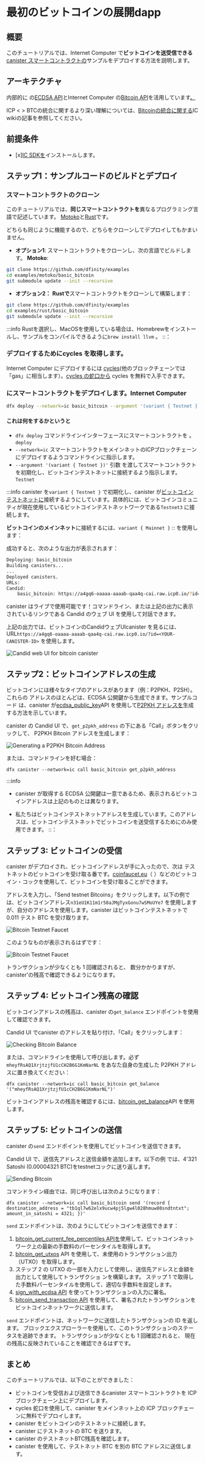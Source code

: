# 最初のビットコインの展開dapp

## 概要

このチュートリアルでは、Internet Computer で**ビットコインを送受信できる** [canister スマートコントラクトの](https://wiki.internetcomputer.org/wiki/Canister_smart_contract)サンプルをデプロイする方法を説明します。

## アーキテクチャ

内部的に
の[ECDSA API](https://internetcomputer.org/docs/current/references/ic-interface-spec/#ic-ecdsa_public_key)とInternet Computer の[Bitcoin API](https://internetcomputer.org/docs/current/references/ic-interface-spec/#ic-bitcoin-api)を活用しています[。](https://github.com/dfinity/examples/)

ICP \< \> BTCの統合に関するより深い理解については、[Bitcoinの統合に関する](https://wiki.internetcomputer.org/wiki/Bitcoin_Integration)IC wikiの記事を参照してください。

## 前提条件

- \[x\][IC SDKを](../developer-docs/setup/install/index.mdx)インストールします。

## ステップ1：サンプルコードのビルドとデプロイ

### スマートコントラクトのクローン

このチュートリアルでは、**同じスマートコントラクトを**異なるプログラミング言語で記述しています。 [Motoko](../developer-docs/backend/motoko/index.md)と[Rust](../developer-docs/backend/rust/index.md)です。

どちらも同じように機能するので、どちらをクローンしてデプロイしてもかまいません。

- **オプション1**: スマートコントラクトをクローンし、次の言語でビルドします。 **Motoko**:

<!-- end list -->

``` bash
git clone https://github.com/dfinity/examples
cd examples/motoko/basic_bitcoin
git submodule update --init --recursive
```

- **オプション2：** **Rustで**スマートコントラクトをクローンして構築します：

<!-- end list -->

``` bash
git clone https://github.com/dfinity/examples
cd examples/rust/basic_bitcoin
git submodule update --init --recursive
```

:::info
Rustを選択し、MacOSを使用している場合は、Homebrewをインストールし、サンプルをコンパイルできるように`brew install llvm` 。
::：

### デプロイするためにcycles を取得します。

Internet Computer にデプロイするには [cycles](../developer-docs/setup/cycles)(他のブロックチェーンでは「gas」に相当します）。[cycles の蛇口から](/developer-docs/setup/cycles/cycles-faucet.md) cycles を無料で入手できます。

### にスマートコントラクトをデプロイします。Internet Computer

``` bash
dfx deploy --network=ic basic_bitcoin --argument '(variant { Testnet })'
```

#### これは何をするかというと

- `dfx deploy` コマンドラインインターフェースにスマートコントラクトを 。`deploy` 
- `--network=ic` スマートコントラクトをメインネットのICPブロックチェーンにデプロイするようコマンドラインに指示します。
- `--argument '(variant { Testnet })'` 引数 を渡してスマートコントラクトを初期化し、ビットコインテストネットに接続するよう指示します。`Testnet` 

:::info
 canister を`variant { Testnet }` で初期化し、canister が[ビットコインテストネットに](https://en.bitcoin.it/wiki/Testnet)接続するようにしています。具体的には、ビットコインコミュニティが現在使用しているビットコインテストネットワークである`Testnet3` に接続します。

**ビットコインのメインネット**に接続するには、`variant { Mainnet }`
:: を使用します：

成功すると、次のような出力が表示されます：

``` bash
Deploying: basic_bitcoin
Building canisters...
...
Deployed canisters.
URLs:
Candid:
    basic_bitcoin: https://a4gq6-oaaaa-aaaab-qaa4q-cai.raw.icp0.io/?id=<YOUR-CANISTER-ID>
```

canister はライブで使用可能です！コマンドライン、または上記の出力に表示されているリンクである Candid のウェブ UI を使用して対話できます。

上記の出力では、ビットコインのCandidウェブUIcanister を見るには、URL`https://a4gq6-oaaaa-aaaab-qaa4q-cai.raw.icp0.io/?id=<YOUR-CANISTER-ID>` を使用します。

![Candid web UI for bitcoin canister](_attachments/candid-web-ui-bitcoin-canister.webp)

## ステップ2：ビットコインアドレスの生成

ビットコインには様々なタイプのアドレスがあります（例：P2PKH、P2SH）。これらの
アドレスのほとんどは、ECDSA 公開鍵から生成できます。サンプルコード
は、canister が[ecdsa\_public\_key](https://internetcomputer.org/docs/current/references/ic-interface-spec/#ic-ecdsa_public_key)API を使用して[P2PKH アドレスを](https://en.bitcoin.it/wiki/Transaction#Pay-to-PubkeyHash)生成する方法を示しています。

canister の Candid UI で、`get_p2pkh_address` の下にある「Call」ボタンをクリックして、
P2PKH Bitcoin アドレスを生成します：

![Generating a P2PKH Bitcoin Address](_attachments/generate-ecdsa-key.png)

または、コマンドラインを好む場合：

    dfx canister --network=ic call basic_bitcoin get_p2pkh_address

:::info

- canister が取得する
  ECDSA 公開鍵は一意であるため、表示されるビットコインアドレスは上記のものとは異なります。

- 
  私たちはビットコインテストネットアドレスを生成しています。このアドレスは、ビットコインテストネットでビットコインを送受信するためにのみ使用できます。
  ::：

## ステップ 3: ビットコインの受信

canister がデプロイされ、ビットコインアドレスが手に入ったので、次は
テストネットのビットコインを受け取る番です。[coinfaucet.eu](https://coinfaucet.eu)（
）などのビットコイン・コックを使用して、ビットコインを受け取ることができます。

アドレスを入力し、「Send testnet Bitcoins」をクリックします。以下の例では、ビットコインアドレス`n31eU1K11m1r58aJMgTyxGonu7wSMoUYe7` を使用しますが、自分のアドレスを使用します。canister はビットコインテストネットで 0.011 テスト BTC を受け取ります。

![Bitcoin Testnet Faucet](_attachments/bitcoin-testnet-faucet.png)

このようなものが表示されるはずです：

![Bitcoin Testnet Faucet](_attachments/bitcoin-testnet-faucet-received.png)

トランザクションが少なくとも 1 回確認されると、
数分かかりますが、canister'の残高で確認できるようになります。

## ステップ 4: ビットコイン残高の確認

ビットコインアドレスの残高は、canister の`get_balance` エンドポイントを使用して確認できます。

Candid UI でcanister のアドレスを貼り付け、「Call」をクリックします：

![Checking Bitcoin Balance](_attachments/bitcoin-received-funds.png)

または、コマンドラインを使用して呼び出します。必ず`mheyfRsAQ1XrjtzjfU1cCH2B6G1KmNarNL` をあなた自身の生成した P2PKH アドレスに置き換えてください：

    dfx canister --network=ic call basic_bitcoin get_balance '("mheyfRsAQ1XrjtzjfU1cCH2B6G1KmNarNL")'

ビットコインアドレスの残高を確認するには、[bitcoin\_get\_balance](https://internetcomputer.org/docs/current/references/ic-interface-spec/#ic-bitcoin_get_balance)API を使用します。

## ステップ 5: ビットコインの送信

canister の`send` エンドポイントを使用してビットコインを送信できます。

Candid UI で、送信先アドレスと送信金額を追加します。以下の例
では、4'321 Satoshi (0.00004321 BTC)をtestnetコックに送り返します。

![Sending Bitcoin](_attachments/bitcoin-send-transaction.png)

コマンドライン経由では、同じ呼び出しは次のようになります：

    dfx canister --network=ic call basic_bitcoin send '(record { destination_address = "tb1ql7w62elx9ucw4pj5lgw4l028hmuw80sndtntxt"; amount_in_satoshi = 4321; })'

`send` エンドポイントは、次のようにしてビットコインを送信できます：

1.  [bitcoin\_get\_current\_fee\_percentiles APIを](https://internetcomputer.org/docs/current/references/ic-interface-spec/#ic-bitcoin_get_current_fee_percentiles)使用して、ビットコインネットワーク上の最新の手数料のパーセンタイルを取得します。
2.  [bitcoin\_get\_utxos](https://internetcomputer.org/docs/current/references/ic-interface-spec/#ic-bitcoin_get_utxos) API を使用して、未使用のトランザクション出力（UTXO）を取得します。
3.  ステップ 2 の UTXO の一部を入力として使用し、送信先アドレスと金額を出力として使用してトランザクショ ンを構築します。
    ステップ 1 で取得した手数料パーセンタイルを使用して、適切な手数料を設定します。
4.  [sign\_with\_ecdsa API](https://internetcomputer.org/docs/current/references/ic-interface-spec/#ic-sign_with_ecdsa) を使ってトランザクションの入力に署名。
5.  [bitcoin\_send\_transaction API](https://internetcomputer.org/docs/current/references/ic-interface-spec/#ic-bitcoin_send_transaction) を使用して、署名されたトランザクションをビットコインネットワークに送信します。

`send` エンドポイントは、ネットワークに送信したトランザクションの ID を返します。
ブロックエクスプローラーを使用して、このトランザクションのステータスを追跡できます。
トランザクションが少なくとも 1 回確認されると、
現在の残高に反映されていることを確認できるはずです。

## まとめ

このチュートリアルでは、以下のことができました：

- ビットコインを受信および送信できるcanister スマートコントラクトを ICP ブロックチェーン上にデプロイします。
- cycles 蛇口を使用して、canister をメインネット上の ICP ブロックチェーンに無料でデプロイします。
- canister をビットコインのテストネットに接続します。
- canister にテストネットの BTC を送ります。
- canister のテストネットBTC残高を確認します。
- canister を使用して、テストネット BTC を別の BTC アドレスに送信します。

<!---
# Deploying your first Bitcoin dapp

## Overview 
This tutorial will walk you through how to deploy a sample [canister smart contract](https://wiki.internetcomputer.org/wiki/Canister_smart_contract) **that can send and receive Bitcoin** on the Internet Computer.

## Architecture

We will be relying on the "Basic Bitcoin" example in the [examples repository](https://github.com/dfinity/examples/),
which internally leverages the [ECDSA API](https://internetcomputer.org/docs/current/references/ic-interface-spec/#ic-ecdsa_public_key)
and [Bitcoin API](https://internetcomputer.org/docs/current/references/ic-interface-spec/#ic-bitcoin-api) of the Internet Computer.

For deeper understanding of the ICP < > BTC integration, see the IC wiki article on [Bitcoin integration](https://wiki.internetcomputer.org/wiki/Bitcoin_Integration).

## Prerequisites

* [x] Install the [IC SDK](../developer-docs/setup/install/index.mdx).

## Step 1: Building and deploying sample code

### Clone the smart contract

This tutorial has the **same smart contract** written in different programming languages: in [Motoko](../developer-docs/backend/motoko/index.md) and [Rust](../developer-docs/backend/rust/index.md).

You can clone and deploy either one, as they both function in the same way.

- **Option 1:** clone and build the smart contract in **Motoko**:

```bash
git clone https://github.com/dfinity/examples
cd examples/motoko/basic_bitcoin
git submodule update --init --recursive
```

- **Option 2:** clone and build the smart contract in **Rust**:

```bash
git clone https://github.com/dfinity/examples
cd examples/rust/basic_bitcoin
git submodule update --init --recursive
```

:::info
If you choose Rust and are using MacOS, you'll need to install Homebrew and run `brew install llvm` to be able to compile the example.
:::

### Acquire cycles to deploy

Deploying to the Internet Computer requires [cycles](../developer-docs/setup/cycles) (the equivalent of "gas" in other blockchains). You can get free cycles from the [cycles faucet](/developer-docs/setup/cycles/cycles-faucet.md).

### Deploy the smart contract to the Internet Computer

```bash
dfx deploy --network=ic basic_bitcoin --argument '(variant { Testnet })'
```

#### What this does
- `dfx deploy` tells the command line interface to `deploy` the smart contract
- `--network=ic` tells the command line to deploy the smart contract to the mainnet ICP blockchain
- `--argument '(variant { Testnet })'` passes the argument `Testnet` to initialize the smart contract, telling it to connect to the Bitcoin testnet

:::info
We're initializing the canister with `variant { Testnet }`, so that the canister connects to the the [Bitcoin testnet](https://en.bitcoin.it/wiki/Testnet). To be specific, this connects to `Testnet3`, which is the current Bitcoin test network used by the Bitcoin community. 

To connect to the **Bitcoin mainnet**, one should use `variant { Mainnet }`
:::


If successful, you should see an output that looks like this:

```bash
Deploying: basic_bitcoin
Building canisters...
...
Deployed canisters.
URLs:
Candid:
    basic_bitcoin: https://a4gq6-oaaaa-aaaab-qaa4q-cai.raw.icp0.io/?id=<YOUR-CANISTER-ID>
```

Your canister is live and ready to use! You can interact with it using either the command line, or using the Candid web UI, which is the link you see in the output above.

In the output above, to see the Candid web UI for your bitcoin canister, you would use the URL `https://a4gq6-oaaaa-aaaab-qaa4q-cai.raw.icp0.io/?id=<YOUR-CANISTER-ID>`. 

![Candid web UI for bitcoin canister](_attachments/candid-web-ui-bitcoin-canister.webp)

## Step 2: Generating a Bitcoin address

Bitcoin has different types of addresses (e.g. P2PKH, P2SH). Most of these
addresses can be generated from an ECDSA public key. The example code
showcases how your canister can generate a [P2PKH address](https://en.bitcoin.it/wiki/Transaction#Pay-to-PubkeyHash) using the [ecdsa_public_key](https://internetcomputer.org/docs/current/references/ic-interface-spec/#ic-ecdsa_public_key) API.

On the Candid UI of your canister, click the "Call" button under `get_p2pkh_address` to
generate a P2PKH Bitcoin address:

![Generating a P2PKH Bitcoin Address](_attachments/generate-ecdsa-key.png)

Or, if you prefer the command line:

    dfx canister --network=ic call basic_bitcoin get_p2pkh_address

:::info

* The Bitcoin address you see will be different from the one above, because the
  ECDSA public key your canister retrieves is unique.

* We are generating a Bitcoin testnet address, which can only be
used for sending/receiving Bitcoin on the Bitcoin testnet.
:::

## Step 3: Receiving Bitcoin

Now that the canister is deployed and you have a Bitcoin address, it's time to receive
some testnet Bitcoin. You can use one of the Bitcoin faucets, such as [coinfaucet.eu](https://coinfaucet.eu),
to receive some bitcoin.

Enter your address and click on "Send testnet Bitcoins". In the example below we will use bitcoin address `n31eU1K11m1r58aJMgTyxGonu7wSMoUYe7`, but you would use your own address. The canister will be receiving 0.011 test BTC on the Bitcoin Testnet.

![Bitcoin Testnet Faucet](_attachments/bitcoin-testnet-faucet.png)

You should see something similar to this:

![Bitcoin Testnet Faucet](_attachments/bitcoin-testnet-faucet-received.png)


Once the transaction has at least one confirmation, which can take a few minutes,
you'll be able to see it in your canister's balance.

## Step 4: Checking your Bitcoin balance

You can check a Bitcoin address's balance by using the `get_balance` endpoint on your canister.

In the Candid UI, paste in your canister's address, and click on "Call":

![Checking Bitcoin Balance](_attachments/bitcoin-received-funds.png)

Alternatively, make the call using the command line. Be sure to replace `mheyfRsAQ1XrjtzjfU1cCH2B6G1KmNarNL` with your own generated P2PKH address:

```
dfx canister --network=ic call basic_bitcoin get_balance '("mheyfRsAQ1XrjtzjfU1cCH2B6G1KmNarNL")'
```

Checking the balance of a Bitcoin address relies on the [bitcoin_get_balance](https://internetcomputer.org/docs/current/references/ic-interface-spec/#ic-bitcoin_get_balance) API.

## Step 5: Sending Bitcoin

You can send Bitcoin using the `send` endpoint on your canister.

In the Candid UI, add a destination address and an amount to send. In the example
below, we're sending 4'321 Satoshi (0.00004321 BTC) back to the testnet faucet.

![Sending Bitcoin](_attachments/bitcoin-send-transaction.png)

Via command line, the same call would look like this:

```
dfx canister --network=ic call basic_bitcoin send '(record { destination_address = "tb1ql7w62elx9ucw4pj5lgw4l028hmuw80sndtntxt"; amount_in_satoshi = 4321; })'
```

The `send` endpoint is able to send Bitcoin by:

1. Getting the percentiles of the most recent fees on the Bitcoin network using the [bitcoin_get_current_fee_percentiles API](https://internetcomputer.org/docs/current/references/ic-interface-spec/#ic-bitcoin_get_current_fee_percentiles).
2. Fetching your unspent transaction outputs (UTXOs), using the [bitcoin_get_utxos API](https://internetcomputer.org/docs/current/references/ic-interface-spec/#ic-bitcoin_get_utxos).
3. Building a transaction, using some of the UTXOs from step 2 as input and the destination address and amount to send as output.
   The fee percentiles obtained from step 1 is used to set an appropriate fee.
4. Signing the inputs of the transaction using the [sign_with_ecdsa API](https://internetcomputer.org/docs/current/references/ic-interface-spec/#ic-sign_with_ecdsa).
5. Sending the signed transaction to the Bitcoin network using the [bitcoin_send_transaction API](https://internetcomputer.org/docs/current/references/ic-interface-spec/#ic-bitcoin_send_transaction).

The `send` endpoint returns the ID of the transaction it sent to the network.
You can track the status of this transaction using a block explorer. Once the
transaction has at least one confirmation, you should be able to see it
reflected in your current balance.

## Conclusion

In this tutorial, you were able to:

* Deploy a canister smart contract on the ICP blockchain that can receive & send Bitcoin.
* Use a cycles faucet to deploy the canister to ICP blockchain on the mainnet for free.
* Connect the canister to the Bitcoin testnet.
* Send the canister some testnet BTC.
* Check the testnet BTC balance of the canister.
* Use the canister to send testnet BTC to another BTC address. 

-->
